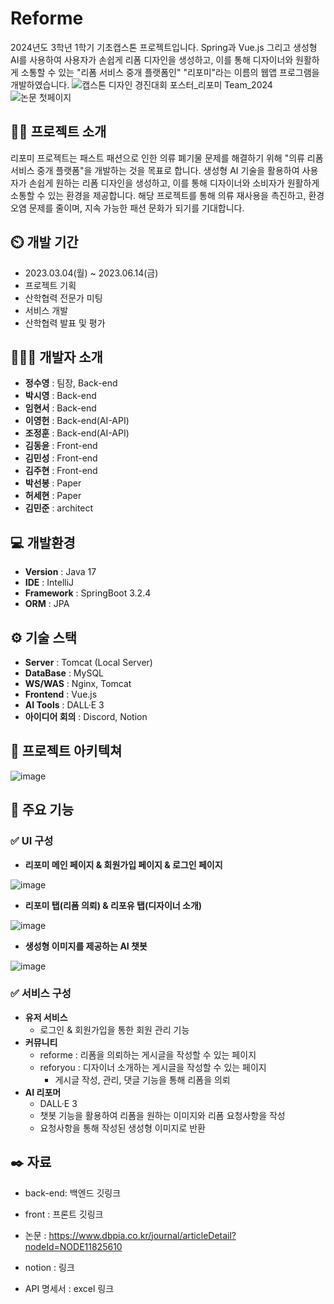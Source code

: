# Reforme
2024년도 3학년 1학기 기초캡스톤 프로젝트입니다. Spring과 Vue.js 그리고 생성형 AI를 사용하여 사용자가 손쉽게 리폼 디자인을 생성하고, 이를 통해 디자이너와 원활하게 소통할 수 있는 "리폼 서비스 중개 플랫폼인" "리포미"라는 이름의 웹앱 프로그램을 개발하였습니다.
![캡스톤 디자인 경진대회 포스터_리포미 Team_2024](https://github.com/user-attachments/assets/1e04bf18-6fc4-4d20-a992-eecf4b3de83c)
![논문 첫페이지](https://github.com/user-attachments/assets/ca9cffe7-53d2-4f2e-b0d2-eccf283b5920)

## 👨‍🏫 프로젝트 소개
리포미 프로젝트는 패스트 패션으로 인한 의류 폐기물 문제를 해결하기 위해 "의류 리폼 서비스 중개 플랫폼"을 개발하는 것을 목표로 합니다. 생성형 AI 기술을 활용하여 사용자가 손쉽게 원하는 리폼 디자인을 생성하고, 이를 통해 디자이너와 소비자가 원활하게 소통할 수 있는 환경을 제공합니다. 해당 프로젝트를 통해 의류 재사용을 촉진하고, 환경 오염 문제를 줄이며, 지속 가능한 패션 문화가 되기를 기대합니다.

## ⏲️ 개발 기간 
- 2023.03.04(월) ~ 2023.06.14(금)
- 프로젝트 기획
- 산학협력 전문가 미팅
- 서비스 개발
- 산학협력 발표 및 평가

## 🧑‍🤝‍🧑 개발자 소개 
- **정수영** : 팀장, Back-end
- **박시영** : Back-end
- **임현서** : Back-end
- **이영헌** : Back-end(AI-API)
- **조정훈** : Back-end(AI-API)
- **김동윤** : Front-end
- **김민성** : Front-end
- **김주현** : Front-end
- **박선봉** : Paper
- **허세현** : Paper
- **김민준** : architect

## 💻 개발환경
- **Version** : Java 17
- **IDE** : IntelliJ
- **Framework** : SpringBoot 3.2.4
- **ORM** : JPA

## ⚙️ 기술 스택
- **Server** : Tomcat (Local Server)
- **DataBase** : MySQL
- **WS/WAS** : Nginx, Tomcat
- **Frontend** : Vue.js
- **AI Tools** : DALL·E 3
- **아이디어 회의** : Discord, Notion

## 📝 프로젝트 아키텍쳐
![image](https://github.com/user-attachments/assets/32a5d0ef-da78-4a1a-b185-c374062f7932)

## 📌 주요 기능
### ✅ UI 구성

- **리포미 메인 페이지 & 회원가입 페이지 & 로그인 페이지**

![image](https://github.com/user-attachments/assets/d700ea7f-09d3-48cc-bafa-5956c01b9ee8)

- **리포미 탭(리폼 의뢰) & 리포유 탭(디자이너 소개)**

![image](https://github.com/user-attachments/assets/291a84b9-1061-47a2-9fa8-cc36a3aefb46)

- **생성형 이미지를 제공하는 AI 챗봇**

![image](https://github.com/user-attachments/assets/04dc37c6-ad2d-473a-8eb2-6814738094b5)

### ✅ 서비스 구성
- **유저 서비스**
	- 로그인 & 회원가입을 통한 회원 관리 기능
- **커뮤니티**
	- reforme : 리폼을 의뢰하는 게시글을 작성할 수 있는 페이지
	- reforyou : 디자이너 소개하는 게시글을 작성할 수 있는 페이지
		- 게시글 작성, 관리, 댓글 기능을 통해 리폼을 의뢰
- **AI 리포머**
	- DALL·E 3
	- 챗봇 기능을 활용하여 리폼을 원하는 이미지와 리폼 요청사항을 작성
	- 요청사항을 통해 작성된 생성형 이미지로 반환

<!-- ## 💼 포스터 -->


## ✒️ 자료

- back-end: 백엔드 깃링크

- front : 프론트 깃링크

- 논문 : https://www.dbpia.co.kr/journal/articleDetail?nodeId=NODE11825610

- notion : 링크

- API 명세서 : excel 링크

